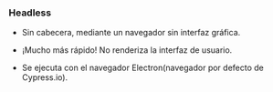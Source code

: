 ### Headless

* Sin cabecera, mediante un navegador sin interfaz gráfica. 

* ¡Mucho más rápido! No renderiza la interfaz de usuario.

* Se ejecuta con el navegador Electron(navegador por defecto de Cypress.io).